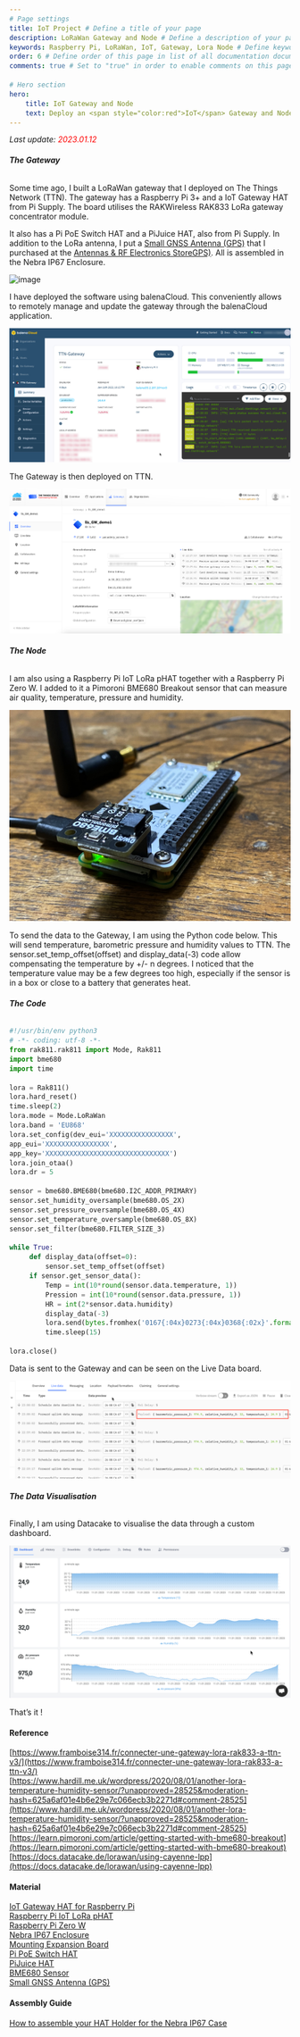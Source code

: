 ```yaml
---
# Page settings
title: IoT Project # Define a title of your page
description: LoRaWan Gateway and Node # Define a description of your page
keywords: Raspberry Pi, LoRaWan, IoT, Gateway, Lora Node # Define keywords for search engines
order: 6 # Define order of this page in list of all documentation documents
comments: true # Set to "true" in order to enable comments on this page. Make sure you properly setup "disqus_forum_shortname" variable in "_config.yml"

# Hero section
hero:
    title: IoT Gateway and Node
    text: Deploy an <span style="color:red">IoT</span> Gateway and Node on <span style="color:red">TTN</span>.
---
```


_Last update: <span style="color:red">2023.01.12</span>_

###### **The Gateway**

Some time ago, I built a LoRaWan gateway that I deployed on The Things Network (TTN). The gateway has a Raspberry Pi 3+ and a IoT Gateway HAT from Pi Supply. The board utilises the RAKWireless RAK833 LoRa gateway concentrator module.

It also has a Pi PoE Switch HAT and a PiJuice HAT, also from Pi Supply. In addition to the LoRa antenna, I put a [Small GNSS Antenna (GPS)](https://www.antennas.us/UC-1574-653RS-small-GPS-GNSS-antenna.html) that I purchased at the [Antennas & RF Electronics StoreGPS)](https://www.antennas.us/). All is assembled in the Nebra IP67 Enclosure.

![image](/images/gateway.jpg)

I have deployed the software using balenaCloud. This conveniently allows to remotely manage and update the gateway through the balenaCloud application.

![image](/images/balena_gateway.png)

The Gateway is then deployed on TTN.

![image](/images/ttn_node.png)

###### **The Node**

I am also using a Raspberry Pi IoT LoRa pHAT together with a Raspberry Pi Zero W. I added to it a Pimoroni BME680 Breakout sensor that can measure air quality, temperature, pressure and humidity.

![image](/images/node.jpg)

To send the data to the Gateway, I am using the Python code below. This will send temperature, barometric pressure and humidity values to TTN. The sensor.set_temp_offset(offset) and display_data(-3) code allow compensating the temperature by +/- n degrees. I noticed that the temperature value may be a few degrees too high, especially if the sensor is in a box or close to a battery that generates heat.

###### **The Code**

```python
#!/usr/bin/env python3
# -*- coding: utf-8 -*-
from rak811.rak811 import Mode, Rak811
import bme680
import time

lora = Rak811()
lora.hard_reset()
time.sleep(2)
lora.mode = Mode.LoRaWan
lora.band = 'EU868'
lora.set_config(dev_eui='XXXXXXXXXXXXXXXX',
app_eui='XXXXXXXXXXXXXXXX',
app_key='XXXXXXXXXXXXXXXXXXXXXXXXXXXXXXX')
lora.join_otaa()
lora.dr = 5

sensor = bme680.BME680(bme680.I2C_ADDR_PRIMARY)
sensor.set_humidity_oversample(bme680.OS_2X)
sensor.set_pressure_oversample(bme680.OS_4X)
sensor.set_temperature_oversample(bme680.OS_8X)
sensor.set_filter(bme680.FILTER_SIZE_3)

while True:
     def display_data(offset=0):
         sensor.set_temp_offset(offset)
     if sensor.get_sensor_data():
         Temp = int(10*round(sensor.data.temperature, 1))
         Pression = int(10*round(sensor.data.pressure, 1))
         HR = int(2*sensor.data.humidity)
         display_data(-3)
         lora.send(bytes.fromhex('0167{:04x}0273{:04x}0368{:02x}'.format(Temp, Pression, HR)))
         time.sleep(15)

lora.close()
```

Data is sent to the Gateway and can be seen on the Live Data board.

![image](/images/ttn_data.png)

###### **The Data Visualisation**

Finally, I am using Datacake to visualise the data through a custom dashboard.

![image](/images/datacake_bme680.png)

That’s it !


<div class="Reference"></div>

#### Reference

[https://www.framboise314.fr/connecter-une-gateway-lora-rak833-a-ttn-v3/](https://www.framboise314.fr/connecter-une-gateway-lora-rak833-a-ttn-v3/)<br />
[https://www.hardill.me.uk/wordpress/2020/08/01/another-lora-temperature-humidity-sensor/?unapproved=28525&moderation-hash=625a6af01e4b6e29e7c066ecb3b2271d#comment-28525](https://www.hardill.me.uk/wordpress/2020/08/01/another-lora-temperature-humidity-sensor/?unapproved=28525&moderation-hash=625a6af01e4b6e29e7c066ecb3b2271d#comment-28525)<br />
[https://learn.pimoroni.com/article/getting-started-with-bme680-breakout](https://learn.pimoroni.com/article/getting-started-with-bme680-breakout)<br />
[https://docs.datacake.de/lorawan/using-cayenne-lpp](https://docs.datacake.de/lorawan/using-cayenne-lpp)<br />


#### Material

[IoT Gateway HAT for Raspberry Pi](https://uk.pi-supply.com/products/iot-lora-gateway-hat-for-raspberry-pi?_pos=23&_sid=b7540842e&_ss=r)<br />
[Raspberry Pi IoT LoRa pHAT](https://uk.pi-supply.com/products/iot-lora-node-phat-for-raspberry-pi)<br />
[Raspberry Pi Zero W](https://uk.pi-supply.com/products/raspberry-pi-zero-w)<br />
[Nebra IP67 Enclosure](https://uk.pi-supply.com/products/die-cast-outdoor-weatherproof-enclosure)<br />
[Mounting Expansion Board](https://uk.pi-supply.com/products/nebra-ip67-case-gateway-hat-mounting-and-expansion-board)<br />
[Pi PoE Switch HAT](https://uk.pi-supply.com/products/pi-poe-switch-hat-power-over-ethernet-for-raspberry-pi?_pos=9&_sid=c4cadcfd7&_ss=r)<br />
[PiJuice HAT](https://uk.pi-supply.com/products/pijuice-standard?_pos=22&_sid=6e5cbdb02&_ss=r)<br />
[BME680 Sensor](https://shop.pimoroni.com/collections/breakout-garden)<br />
[Small GNSS Antenna (GPS)](https://www.antennas.us/UC-1574-653RS-small-GPS-GNSS-antenna.html)


#### Assembly Guide

[How to assemble your HAT Holder for the Nebra IP67 Case](https://learn.pi-supply.com/make/how-to-assemble-your-hat-holder-for-the-nebra-ip67-case/)<br />
